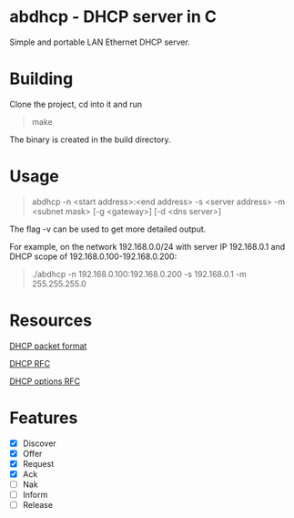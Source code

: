 # abdhcp - DHCP server in C
Simple and portable LAN Ethernet DHCP server.

# Building
Clone the project, cd into it and run 
>make

The binary is created in the build directory.

# Usage
>abdhcp -n \<start address>:\<end address> -s \<server address> -m \<subnet mask> [-g \<gateway>] [-d \<dns server>]

The flag -v can be used to get more detailed output.

For example, on the network 192.168.0.0/24 with server IP 192.168.0.1 and
DHCP scope of 192.168.0.100-192.168.0.200:

>./abdhcp -n 192.168.0.100:192.168.0.200 -s 192.168.0.1 -m 255.255.255.0


# Resources
[DHCP packet format](https://techhub.hpe.com/eginfolib/networking/docs/switches/5120si/cg/5998-8491_l3-ip-svcs_cg/content/436042653.htm)

[DHCP RFC](https://www.rfc-editor.org/rfc/rfc2131)

[DHCP options RFC](https://www.rfc-editor.org/rfc/rfc2132)

# Features
- [x] Discover
- [x] Offer
- [X] Request
- [X] Ack
- [ ] Nak
- [ ] Inform
- [ ] Release